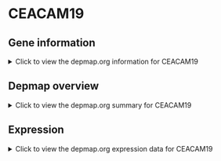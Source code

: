 <h1>CEACAM19</h1>

<h2>Gene information</h2>
<details>
  <summary>Click to view the depmap.org information for CEACAM19</summary>
  <p><a href="https://depmap.org/portal/gene/CEACAM19?tab=about" target="_BLANK">Open page in a new tab...</a></p>
  <iframe src="https://depmap.org/portal/gene/CEACAM19?tab=about" style="border:none;width:100%;height:800px"></iframe>
</details>

<h2>Depmap overview</h2>
<details>
  <summary>Click to view the depmap.org summary for CEACAM19</summary>
  <p><a href="https://depmap.org/portal/gene/CEACAM19?tab=overview" target="_BLANK">Open page in a new tab...</a></p>
  <iframe src="https://depmap.org/portal/gene/CEACAM19?tab=overview" style="border:none;width:100%;height:800px"></iframe>
</details>

<h2>Expression</h2>
<details>
  <summary>Click to view the depmap.org expression data for CEACAM19</summary>
  <p><a href="https://depmap.org/portal/gene/CEACAM19?tab=characterization" target="_BLANK">Open page in a new tab...</a></p>
  <iframe src="https://depmap.org/portal/gene/CEACAM19?tab=characterization" style="border:none;width:100%;height:800px"></iframe>
</details>


<!--
<h2>Reactome Pathway diagram</h2>
<details>
  <summary>Click to view the Reactome pathway for CEACAM19</summary>
  <p><a href="PURL" target="_BLANK">Open page in a new tab...</a></p>
  PNAME
</details>
-->


